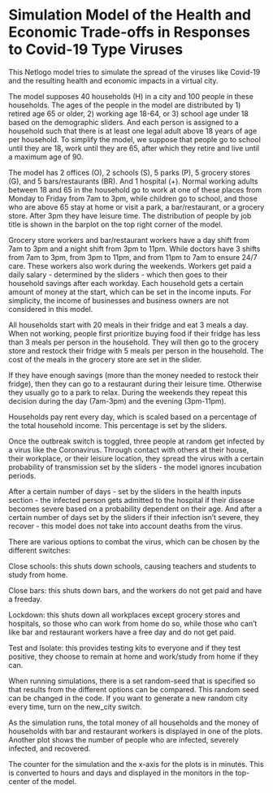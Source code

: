 # Simulation Model of the Health and Economic Trade-offs in Responses to Covid-19 Type Viruses
This Netlogo model tries to simulate the spread of the viruses like Covid-19 and the resulting health and economic impacts in a virtual city.

The model supposes 40 households (H) in a city and 100 people in these households. The ages of the people in the model are distributed by 1) retired age 65 or older, 2) working age 18-64, or 3) school age under 18 based on the demographic sliders.
And each person is assigned to a household such that there is at least one legal adult above 18 years of age per household. To simplify the model, we suppose that people go to school until they are 18, work until they are 65, after which they retire and live until a maximum age of 90.

The model has 2 offices (O), 2 schools (S), 5 parks (P), 5 grocery stores (G), and 5 bars/restaurants (BR). And 1 hospital (+).
Normal working adults between 18 and 65 in the household go to work at one of these places from Monday to Friday from 7am to 3pm, while children go to school, and those who are above 65 stay at home or visit a park, a bar/restaurant, or a grocery store. After 3pm they have leisure time. The distribution of people by job title is shown in the barplot on the top right corner of the model.

Grocery store workers and bar/restaurant workers have a day shift from 7am to 3pm and a night shift from 3pm to 11pm. While doctors have 3 shifts from 7am to 3pm, from 3pm to 11pm, and from 11pm to 7am to ensure 24/7 care. These workers also work during the weekends.
Workers get paid a daily salary - determined by the sliders - which then goes to their household savings after each workday. Each household gets a certain amount of money at the start, which can be set in the income inputs. For simplicity, the income of businesses and business owners are not considered in this model.

All households start with 20 meals in their fridge and eat 3 meals a day. When not working, people first prioritize buying food if their fridge has less than 3 meals per person in the household. They will then go to the grocery store and restock their fridge with 5 meals per person in the household. The cost of the meals in the grocery store are set in the slider.

If they have enough savings (more than the money needed to restock their fridge), then they can go to a restaurant during their leisure time. Otherwise they usually go to a park to relax. During the weekends they repeat this decision during the day (7am-3pm) and the evening (3pm-11pm).

Households pay rent every day, which is scaled based on a percentage of the total household income. This percentage is set by the sliders.

Once the outbreak switch is toggled, three people at random get infected by a virus like the Coronavirus. Through contact with others at their house, their workplace, or their leisure location, they spread the virus with a certain probability of transmission set by the sliders - the model ignores incubation periods.

After a certain number of days - set by the sliders in the health inputs section - the infected person gets admitted to the hospital if their disease becomes severe based on a probability dependent on their age.
And after a certain number of days set by the sliders if their infection isn’t severe, they recover - this model does not take into account deaths from the virus.

There are various options to combat the virus, which can be chosen by the different switches:

Close schools:
this shuts down schools, causing teachers and students to study from home.

Close bars:
this shuts down bars, and the workers do not get paid and have a freeday.

Lockdown:
this shuts down all workplaces except grocery stores and hospitals, so those who can work from home do so, while those who can’t like bar and restaurant workers have a free day and do not get paid.

Test and Isolate:
this provides testing kits to everyone and if they test positive, they choose to remain at home and work/study from home if they can.

When running simulations, there is a set random-seed that is specified so that results from the different options can be compared. This random seed can be changed in the code. If you want to generate a new random city every time, turn on the new_city switch.

As the simulation runs, the total money of all households and the money of households with bar and restaurant workers is displayed in one of the plots. Another plot shows the number of people who are infected, severely infected, and recovered.

The counter for the simulation and the x-axis for the plots is in minutes. This is converted to hours and days and displayed in the monitors in the top-center of the model.
